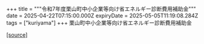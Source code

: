 +++
title = """令和7年度栗山町中小企業等向け省エネルギー診断費用補助金"""
date = 2025-04-22T07:15:00.000Z
expiryDate = 2025-05-05T11:19:08.284Z
tags = ["kuriyama"]
+++
栗山町中小企業等向け省エネルギー診断費用補助金

[[source]](https://www.town.kuriyama.hokkaido.jp/site/-/26835.html)
